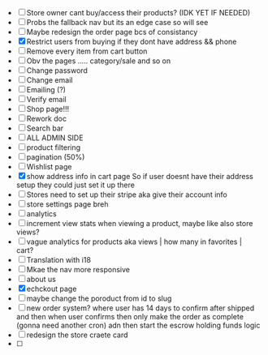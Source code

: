 
- [ ]  Store owner cant buy/access their products? (IDK YET IF NEEDED)
- [ ] Probs the fallback nav but its an edge case so will see
- [ ] Maybe redesign the order page bcs of consistancy
- [x] Restrict users from buying if they dont have address && phone
- [ ] Remove every item  from cart button 
- [ ] Obv the pages ..... category/sale and so on
- [ ] Change password
- [ ] Change email
- [ ] Emailing (?)
- [ ] Verify email
- [ ] Shop page!!!
- [ ] Rework doc
- [ ] Search bar
- [ ] ALL ADMIN SIDE
- [ ] product filtering
- [ ] pagination (50%)
- [ ] Wishlist page
- [x] show address info in cart page So if user doesnt have their address setup they could just set it up there
- [ ] Stores need to set up their stripe aka give their account info
- [ ] store settings page breh
- [ ] analytics
- [ ] increment view stats when viewing a product, maybe like also store views?
- [ ] vague analytics for products aka views | how many in favorites | cart?
- [ ] Translation with i18
- [ ] Mkae the nav more responsive 
- [ ] about us 
- [x] echckout page 
- [ ] maybe change the poroduct from id to slug
- [ ] new order system? where user has 14 days  to confirm after shipped and then when user confirms then only make the order as complete (gonna need another cron) adn then start the escrow holding funds logic
- [ ] redesign the store craete card
- [ ] 